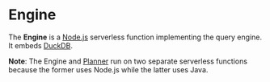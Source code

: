# Engine

The **Engine** is a [Node.js](https://nodejs.org/en/) serverless function implementing the query engine. It embeds [DuckDB](https://duckdb.org/docs/api/nodejs/overview.html).

**Note**: The Engine and [Planner](../planner/README.md) run on two separate serverless functions because the former uses Node.js while the latter uses Java.
